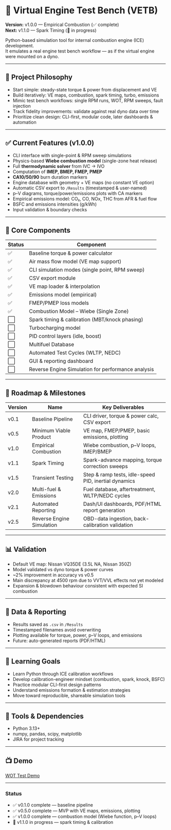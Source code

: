 # 🧪 Virtual Engine Test Bench (VETB)

**Version:** v1.0.0 — Empirical Combustion (✅ complete)  
**Next:** v1.1.0 — Spark Timing (🚧 in progress)

Python-based simulation tool for internal combustion engine (ICE) development.  
It emulates a real engine test bench workflow — as if the virtual engine were mounted on a dyno.

---

## 🎯 Project Philosophy
- Start simple: steady-state torque & power from displacement and VE  
- Build iteratively: VE maps, combustion, spark timing, turbo, emissions  
- Mimic test bench workflows: single RPM runs, WOT, RPM sweeps, fault injection  
- Track fidelity improvements: validate against real dyno data over time  
- Prioritize clean design: CLI-first, modular code, later dashboards & automation  

---

## ✅ Current Features (v1.0.0)
- CLI interface with single-point & RPM sweep simulations  
- Physics-based **Wiebe combustion model** (single-zone heat release)  
- Full **thermodynamic solver** from IVC → IVO  
- Computation of **IMEP, BMEP, FMEP, PMEP**  
- **CA10/50/90** burn duration markers  
- Engine database with geometry + VE maps (no constant VE option)  
- Automatic CSV export to `/Results` (timestamped & user-named)  
- p–V diagrams, torque/power/emissions plots with CA markers  
- Empirical emissions model: CO₂, CO, NOx, THC from AFR & fuel flow  
- BSFC and emissions intensities (g/kWh)  
- Input validation & boundary checks  

---

## 🧱 Core Components
| Status | Component |
|--------|-----------|
| ✅ | Baseline torque & power calculator |
| ✅ | Air mass flow model (VE map support) |
| ✅ | CLI simulation modes (single point, RPM sweep) |
| ✅ | CSV export module |
| ✅ | VE map loader & interpolation |
| ✅ | Emissions model (empirical) |
| ✅ | FMEP/PMEP loss models |
| ✅ | Combustion Model – Wiebe (Single Zone) |
| ⬜ | Spark timing & calibration (MBT/knock phasing) |
| ⬜ | Turbocharging model |
| ⬜ | PID control layers (idle, boost) |
| ⬜ | Multifuel Database |
| ⬜ | Automated Test Cycles (WLTP, NEDC) |
| ⬜ | GUI & reporting dashboard |
| ⬜ | Reverse Engine Simulation for performance analysis |

---

## 🚦 Roadmap & Milestones
| Version | Name | Key Deliverables |
|---------|------|------------------|
| v0.1 | Baseline Pipeline | CLI driver, torque & power calc, CSV export |
| v0.5 | Minimum Viable Product | VE map, FMEP/PMEP, basic emissions, plotting |
| v1.0 | Empirical Combustion | Wiebe combustion, p–V loops, IMEP/BMEP |
| v1.1 | Spark Timing | Spark-advance mapping, torque correction sweeps |
| v1.5 | Transient Testing | Step & ramp tests, idle-speed PID, inertial dynamics |
| v2.0 | Multi-fuel & Emissions | Fuel database, aftertreatment, WLTP/NEDC cycles |
| v2.1 | Automated Reporting | Dash/UI dashboards, PDF/HTML report generation |
| v2.5 | Reverse Engine Simulation | OBD-data ingestion, back-calibration validation |

---

## 📊 Validation
- Default VE map: Nissan VQ35DE (3.5L NA, Nissan 350Z)  
- Model validated vs dyno torque & power curves  
- ~2% improvement in accuracy vs v0.5  
- Main discrepancy at 4500 rpm due to VVT/VVL effects not yet modeled  
- Expansion & blowdown behaviour consistent with expected SI combustion  

---

## 💾 Data & Reporting
- Results saved as `.csv` in `/Results`  
- Timestamped filenames avoid overwriting  
- Plotting available for torque, power, p–V loops, and emissions  
- Future: auto-generated reports (PDF/HTML)  

---

## 🧠 Learning Goals
- Learn Python through ICE calibration workflows  
- Develop calibration-engineer mindset (combustion, spark, knock, BSFC)  
- Practice modular CLI-first design patterns  
- Understand emissions formation & estimation strategies  
- Move toward reproducible, shareable simulation tools  

---

## 📎 Tools & Dependencies
- Python 3.13+  
- numpy, pandas, scipy, matplotlib  
- JIRA for project tracking  

---

## 📺 Demo
[WOT Test Demo]([url](https://drive.google.com/file/d/18G-wP4hhR3n0aM7SgCmowkMYLoXPCNX9/view?usp=sharing))

---

### Status
- ✅ v0.1.0 complete — baseline pipeline  
- ✅ v0.5.0 complete — MVP with VE maps, emissions, plotting  
- ✅ v1.0.0 complete — combustion model (Wiebe function, p–V loops)  
- 🚧 v1.1.0 in progress — spark timing & calibration  
